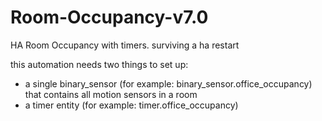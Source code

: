 # Room-Occupancy-v7.0
HA Room Occupancy with timers. surviving a ha restart

this automation needs two things to set up:
- a single binary_sensor (for example: binary_sensor.office_occupancy)
  that contains all motion sensors in a room
- a timer entity (for example: timer.office_occupancy)
